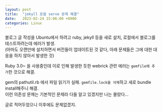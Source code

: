 ```yaml
---
layout: post
title:  "jekyll 로컬 serve 문제 해결"
date:   2023-02-24 15:06:00 +0900
categories: Linux
---
```

블로그 글 작성을 Ubuntu에서 하려고 ruby, jekyll 등을 새로 설치, 로컬에서 블로그를 테스트하려는데 에러가 발생.<br />
(아마도 오랜만에 설치하면서 버전들이 업데이트된 것 같다, 아래 문제들은 그에 대한 대응을 하지 않아서 발생한 것)<br />

Ruby 3.0~ 을 사용중인데 이로 인해 발생한 듯한 webrick 관련 에러는 `gemfile에 추가`한 것으로 해결.<br />

gem의 pathutil.rb 에서 파일 읽기가 실패. `gemfile.lock을 삭제`하고 새로 bundle install해주니 해결.<br />
이런 의존성 문제는 기본적인 문제라 다들 알고 있겠지만 나는 몰랐다...<br />

글로 적어두었으니 이후에도 문제없겠지.
